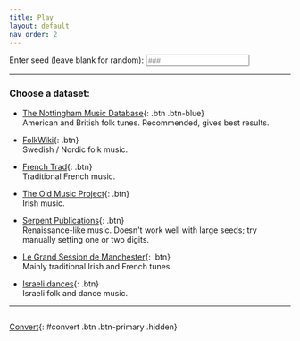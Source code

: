 ```yaml
---
title: Play
layout: default
nav_order: 2
---
```


Enter seed (leave blank for random):
<input type="text" class="input" id="seed" placeholder="###"
    pattern="\d{1,3}" oninput="setCustomValidity('')">

---

### Choose a dataset:

- [<i class="fa-solid fa-star"></i> The Nottingham Music Database](javascript:getMusic("abcsourceforge")){: .btn .btn-blue} \
    American and British folk tunes. Recommended, gives best results.

- [FolkWiki](javascript:getMusic("folkwiki")){: .btn} \
    Swedish / Nordic folk music.

- [French Trad](javascript:getMusic("tradfrance")){: .btn} \
    Traditional French music.

- [The Old Music Project](javascript:getMusic("oldmusic")){: .btn} \
    Irish music.

- [Serpent Publications](javascript:getMusic("serpent")){: .btn} \
    Renaissance-like music. Doesn't work well with large seeds; try manually setting one or two digits.

- [Le Grand Session de Manchester](javascript:getMusic("lesession")){: .btn} \
    Mainly traditional Irish and French tunes.

- [Israeli dances](javascript:getMusic("isra")){: .btn} \
    Israeli folk and dance music.

---

<div id="music">
<pre id="notes"></pre>
<span id="caret" class="hidden animate"></span>
<div id="sheet"></div>
<div id="audio"></div>
</div>

[<i class="fa-solid fa-arrows-rotate"></i> Convert](javascript:convert()){: #convert .btn .btn-primary .hidden}

<script src="https://cdn.jsdelivr.net/npm/abcjs@6.1.9/dist/abcjs-basic-min.js"></script>
<script src="{{ '/assets/js/util.js' | relative_url }}"></script>

